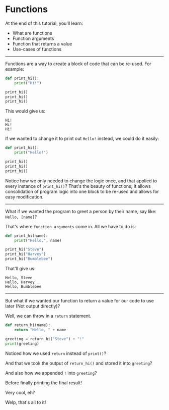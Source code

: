 # Functions

At the end of this tutorial, you'll learn:

* What are functions
* Function arguments
* Function that returns a value
* Use-cases of functions

---

Functions are a way to create a block of code that can be re-used. For example:

```python
def print_hi():
    print("Hi!")

print_hi()
print_hi()
print_hi()
```

This would give us:

```plaintext
Hi!
Hi!
Hi!
```

If we wanted to change it to print out `Hello!` instead, we could do it easily:

```python
def print_hi():
    print("Hello!")

print_hi()
print_hi()
print_hi()
```

Notice how we only needed to change the logic once, and that applied to every instance of `print_hi()`? That's the beauty of functions; It allows consolidation of program logic into one block to be re-used and allows for easy modification.

---

What if we wanted the program to greet a person by their name, say like: `Hello, [name]`?

That's where `function arguments` come in. All we have to do is:

```python
def print_hi(name):
    print("Hello,", name)

print_hi("Steve")
print_hi("Harvey")
print_hi("Bumblebee")
```

That'll give us:

```plaintext
Hello, Steve
Hello, Harvey
Hello, Bumblebee
```

---

But what if we wanted our function to return a value for our code to use later (Not output directly)?

Well, we can throw in a `return` statement.

```python
def return_hi(name):
    return "Hello, " + name

greeting = return_hi("Steve") + "!"
print(greeting)
```

Noticed how we used `return` instead of `print()`?

And that we took the output of `return_hi()` and stored it into `greeting`?

And also how we appended `!` into `greeting`?

Before finally printing the final result!

Very cool, eh?

Welp, that's all to it!